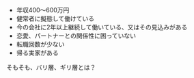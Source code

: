 - 年収400〜600万円
- 健常者に擬態して働けている
- 今の会社に2年以上継続して働いている、又はその見込みがある
- 恋愛、パートナーとの関係性に困っていない
- 転職回数が少ない
- 帰る実家がある
  

そもそも、バリ層、ギリ層とは？